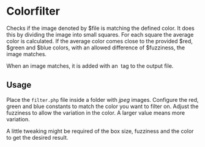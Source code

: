 Colorfilter
================

Checks if the image denoted by $file is matching the defined color. It does this by dividing the
image into small squares. For each square the average color is calculated. If the average color comes
close to the provided $red, $green and $blue colors, with an allowed difference of $fuzziness, the
image matches.

When an image matches, it is added with an <img> tag to the output file.

Usage
-----------------

Place the `filter.php` file inside a folder with _jpeg_ images. Configure the red, green and blue constants
to match the color you want to filter on. Adjust the fuzziness to allow the variation in the color. A larger
value means more variation.

A little tweaking might be required of the box size, fuzziness and the color to get the desired result.
